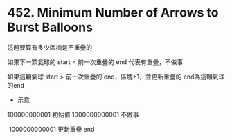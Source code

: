 # 452. Minimum Number of Arrows to Burst Balloons

這題要算有多少區塊是不重疊的

如果下一顆氣球的 start < 前一次重疊的 end 代表有重疊，不做事

如果這顆氣球 start > 前一次重疊的 end，區塊+1，並更新重疊的 end為這顆氣球的end

+ 示意

100000000001                                                        初始值
                1000000000001                                      不做事

​                                                    1000000000001  更新重疊 end
